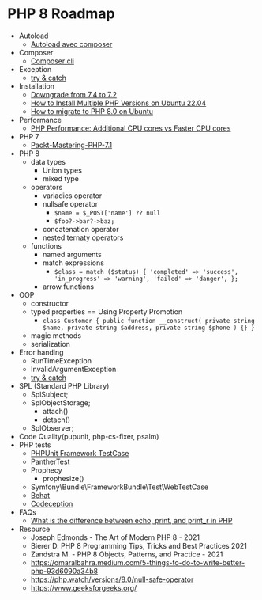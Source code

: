 PHP 8 Roadmap
=============

- Autoload
  - [Autoload avec composer](./)
- Composer
  - [Composer cli](./)
- Exception
  - [try & catch](./)
- Installation
  - [Downgrade from 7.4 to 7.2](./)
  - [How to Install Multiple PHP Versions on Ubuntu 22.04](./)
  - [How to migrate to PHP 8.0 on Ubuntu](./)
- Performance
  - [PHP Performance: Additional CPU cores vs Faster CPU cores](./)
- PHP 7
  - [Packt-Mastering-PHP-7.1](./)
- PHP 8
	+ data types
		* Union types
		* mixed type
	+ operators
		* variadics operator
		* nullsafe operator
			+ `$name = $_POST['name'] ?? null`
			+ `$foo?->bar?->baz;`
		* concatenation operator
		* nested ternaty operators
	+ functions
		* named arguments
		* match expressions
			+ `$class = match ($status) {
				    'completed' => 'success',
				    'in_progress' => 'warning',
				    'failed' => 'danger',
			  };`
		* arrow functions
- OOP
	+ constructor
	+ typed properties == Using Property Promotion
		+ `class Customer
		  {
			    public function __construct(
			        private string $name,
			        private string $address,
			        private string $phone
			    ) {}
		  }`
	+ magic methods
	+ serialization
- Error handing
	+ RunTimeException
	+ InvalidArgumentException
	+ [try & catch](./)
- SPL (Standard PHP Library)
	+ SplSubject;
	+ SplObjectStorage;
		* attach()
		* detach()
	+ SplObserver;
- Code Quality(pupunit, php-cs-fixer, psalm)
- PHP tests
	+ [PHPUnit Framework TestCase](./)
	+ PantherTest
	+ Prophecy
		* prophesize()
	+ Symfony\Bundle\FrameworkBundle\Test\WebTestCase
	+ [Behat](./)
	+ [Codeception](./)
- FAQs
	+ [What is the difference between echo, print, and print_r in PHP](./)
- Resource
	+ Joseph Edmonds - The Art of Modern PHP 8 - 2021
	+ Bierer D. PHP 8 Programming Tips, Tricks and Best Practices 2021
	+ Zandstra M. - PHP 8 Objects, Patterns, and Practice - 2021
	+ https://omaralbahra.medium.com/5-things-to-do-to-write-better-php-93d6090a34b8
	+ https://php.watch/versions/8.0/null-safe-operator
	+ https://www.geeksforgeeks.org/